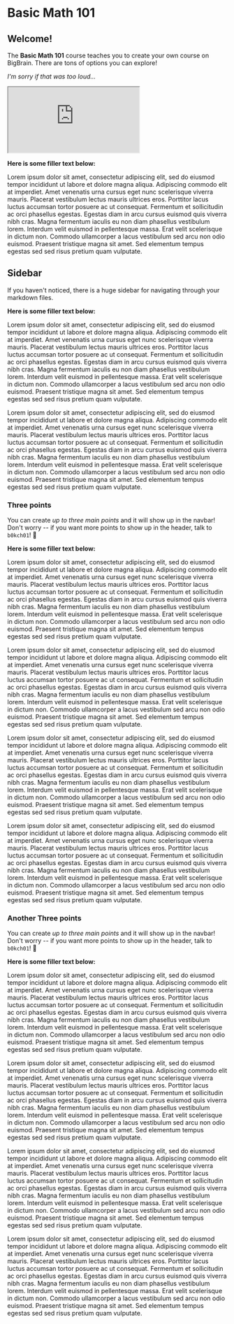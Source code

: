 # Basic Math 101
## Welcome!
The **Basic Math 101** course teaches you to create your own course on BigBrain. There are tons of options you can explore!

*I'm sorry if that was too loud...*

<div>
	<iframe src="https://www.youtube.com/embed/dQw4w9WgXcQ?&autoplay=1&controls=1&rel=0"></iframe>
</div>


**Here is some filler text below:**

Lorem ipsum dolor sit amet, consectetur adipiscing elit, sed do eiusmod tempor incididunt ut labore et dolore magna aliqua. Adipiscing commodo elit at imperdiet. Amet venenatis urna cursus eget nunc scelerisque viverra mauris. Placerat vestibulum lectus mauris ultrices eros. Porttitor lacus luctus accumsan tortor posuere ac ut consequat. Fermentum et sollicitudin ac orci phasellus egestas. Egestas diam in arcu cursus euismod quis viverra nibh cras. Magna fermentum iaculis eu non diam phasellus vestibulum lorem. Interdum velit euismod in pellentesque massa. Erat velit scelerisque in dictum non. Commodo ullamcorper a lacus vestibulum sed arcu non odio euismod. Praesent tristique magna sit amet. Sed elementum tempus egestas sed sed risus pretium quam vulputate.

## Sidebar
If you haven't noticed, there is a huge sidebar for navigating through your markdown files.

**Here is some filler text below:**

Lorem ipsum dolor sit amet, consectetur adipiscing elit, sed do eiusmod tempor incididunt ut labore et dolore magna aliqua. Adipiscing commodo elit at imperdiet. Amet venenatis urna cursus eget nunc scelerisque viverra mauris. Placerat vestibulum lectus mauris ultrices eros. Porttitor lacus luctus accumsan tortor posuere ac ut consequat. Fermentum et sollicitudin ac orci phasellus egestas. Egestas diam in arcu cursus euismod quis viverra nibh cras. Magna fermentum iaculis eu non diam phasellus vestibulum lorem. Interdum velit euismod in pellentesque massa. Erat velit scelerisque in dictum non. Commodo ullamcorper a lacus vestibulum sed arcu non odio euismod. Praesent tristique magna sit amet. Sed elementum tempus egestas sed sed risus pretium quam vulputate.

Lorem ipsum dolor sit amet, consectetur adipiscing elit, sed do eiusmod tempor incididunt ut labore et dolore magna aliqua. Adipiscing commodo elit at imperdiet. Amet venenatis urna cursus eget nunc scelerisque viverra mauris. Placerat vestibulum lectus mauris ultrices eros. Porttitor lacus luctus accumsan tortor posuere ac ut consequat. Fermentum et sollicitudin ac orci phasellus egestas. Egestas diam in arcu cursus euismod quis viverra nibh cras. Magna fermentum iaculis eu non diam phasellus vestibulum lorem. Interdum velit euismod in pellentesque massa. Erat velit scelerisque in dictum non. Commodo ullamcorper a lacus vestibulum sed arcu non odio euismod. Praesent tristique magna sit amet. Sed elementum tempus egestas sed sed risus pretium quam vulputate.

### Three points
You can create *up to three main points* and it will show up in the navbar!
Don't worry -- if you want more points to show up in the header, talk to ```b0kch01```! :100:

**Here is some filler text below:**

Lorem ipsum dolor sit amet, consectetur adipiscing elit, sed do eiusmod tempor incididunt ut labore et dolore magna aliqua. Adipiscing commodo elit at imperdiet. Amet venenatis urna cursus eget nunc scelerisque viverra mauris. Placerat vestibulum lectus mauris ultrices eros. Porttitor lacus luctus accumsan tortor posuere ac ut consequat. Fermentum et sollicitudin ac orci phasellus egestas. Egestas diam in arcu cursus euismod quis viverra nibh cras. Magna fermentum iaculis eu non diam phasellus vestibulum lorem. Interdum velit euismod in pellentesque massa. Erat velit scelerisque in dictum non. Commodo ullamcorper a lacus vestibulum sed arcu non odio euismod. Praesent tristique magna sit amet. Sed elementum tempus egestas sed sed risus pretium quam vulputate.

Lorem ipsum dolor sit amet, consectetur adipiscing elit, sed do eiusmod tempor incididunt ut labore et dolore magna aliqua. Adipiscing commodo elit at imperdiet. Amet venenatis urna cursus eget nunc scelerisque viverra mauris. Placerat vestibulum lectus mauris ultrices eros. Porttitor lacus luctus accumsan tortor posuere ac ut consequat. Fermentum et sollicitudin ac orci phasellus egestas. Egestas diam in arcu cursus euismod quis viverra nibh cras. Magna fermentum iaculis eu non diam phasellus vestibulum lorem. Interdum velit euismod in pellentesque massa. Erat velit scelerisque in dictum non. Commodo ullamcorper a lacus vestibulum sed arcu non odio euismod. Praesent tristique magna sit amet. Sed elementum tempus egestas sed sed risus pretium quam vulputate.

Lorem ipsum dolor sit amet, consectetur adipiscing elit, sed do eiusmod tempor incididunt ut labore et dolore magna aliqua. Adipiscing commodo elit at imperdiet. Amet venenatis urna cursus eget nunc scelerisque viverra mauris. Placerat vestibulum lectus mauris ultrices eros. Porttitor lacus luctus accumsan tortor posuere ac ut consequat. Fermentum et sollicitudin ac orci phasellus egestas. Egestas diam in arcu cursus euismod quis viverra nibh cras. Magna fermentum iaculis eu non diam phasellus vestibulum lorem. Interdum velit euismod in pellentesque massa. Erat velit scelerisque in dictum non. Commodo ullamcorper a lacus vestibulum sed arcu non odio euismod. Praesent tristique magna sit amet. Sed elementum tempus egestas sed sed risus pretium quam vulputate.

Lorem ipsum dolor sit amet, consectetur adipiscing elit, sed do eiusmod tempor incididunt ut labore et dolore magna aliqua. Adipiscing commodo elit at imperdiet. Amet venenatis urna cursus eget nunc scelerisque viverra mauris. Placerat vestibulum lectus mauris ultrices eros. Porttitor lacus luctus accumsan tortor posuere ac ut consequat. Fermentum et sollicitudin ac orci phasellus egestas. Egestas diam in arcu cursus euismod quis viverra nibh cras. Magna fermentum iaculis eu non diam phasellus vestibulum lorem. Interdum velit euismod in pellentesque massa. Erat velit scelerisque in dictum non. Commodo ullamcorper a lacus vestibulum sed arcu non odio euismod. Praesent tristique magna sit amet. Sed elementum tempus egestas sed sed risus pretium quam vulputate.

### Another Three points
You can create *up to three main points* and it will show up in the navbar!
Don't worry -- if you want more points to show up in the header, talk to ```b0kch01```! :100:

**Here is some filler text below:**

Lorem ipsum dolor sit amet, consectetur adipiscing elit, sed do eiusmod tempor incididunt ut labore et dolore magna aliqua. Adipiscing commodo elit at imperdiet. Amet venenatis urna cursus eget nunc scelerisque viverra mauris. Placerat vestibulum lectus mauris ultrices eros. Porttitor lacus luctus accumsan tortor posuere ac ut consequat. Fermentum et sollicitudin ac orci phasellus egestas. Egestas diam in arcu cursus euismod quis viverra nibh cras. Magna fermentum iaculis eu non diam phasellus vestibulum lorem. Interdum velit euismod in pellentesque massa. Erat velit scelerisque in dictum non. Commodo ullamcorper a lacus vestibulum sed arcu non odio euismod. Praesent tristique magna sit amet. Sed elementum tempus egestas sed sed risus pretium quam vulputate.

Lorem ipsum dolor sit amet, consectetur adipiscing elit, sed do eiusmod tempor incididunt ut labore et dolore magna aliqua. Adipiscing commodo elit at imperdiet. Amet venenatis urna cursus eget nunc scelerisque viverra mauris. Placerat vestibulum lectus mauris ultrices eros. Porttitor lacus luctus accumsan tortor posuere ac ut consequat. Fermentum et sollicitudin ac orci phasellus egestas. Egestas diam in arcu cursus euismod quis viverra nibh cras. Magna fermentum iaculis eu non diam phasellus vestibulum lorem. Interdum velit euismod in pellentesque massa. Erat velit scelerisque in dictum non. Commodo ullamcorper a lacus vestibulum sed arcu non odio euismod. Praesent tristique magna sit amet. Sed elementum tempus egestas sed sed risus pretium quam vulputate.

Lorem ipsum dolor sit amet, consectetur adipiscing elit, sed do eiusmod tempor incididunt ut labore et dolore magna aliqua. Adipiscing commodo elit at imperdiet. Amet venenatis urna cursus eget nunc scelerisque viverra mauris. Placerat vestibulum lectus mauris ultrices eros. Porttitor lacus luctus accumsan tortor posuere ac ut consequat. Fermentum et sollicitudin ac orci phasellus egestas. Egestas diam in arcu cursus euismod quis viverra nibh cras. Magna fermentum iaculis eu non diam phasellus vestibulum lorem. Interdum velit euismod in pellentesque massa. Erat velit scelerisque in dictum non. Commodo ullamcorper a lacus vestibulum sed arcu non odio euismod. Praesent tristique magna sit amet. Sed elementum tempus egestas sed sed risus pretium quam vulputate.

Lorem ipsum dolor sit amet, consectetur adipiscing elit, sed do eiusmod tempor incididunt ut labore et dolore magna aliqua. Adipiscing commodo elit at imperdiet. Amet venenatis urna cursus eget nunc scelerisque viverra mauris. Placerat vestibulum lectus mauris ultrices eros. Porttitor lacus luctus accumsan tortor posuere ac ut consequat. Fermentum et sollicitudin ac orci phasellus egestas. Egestas diam in arcu cursus euismod quis viverra nibh cras. Magna fermentum iaculis eu non diam phasellus vestibulum lorem. Interdum velit euismod in pellentesque massa. Erat velit scelerisque in dictum non. Commodo ullamcorper a lacus vestibulum sed arcu non odio euismod. Praesent tristique magna sit amet. Sed elementum tempus egestas sed sed risus pretium quam vulputate.
